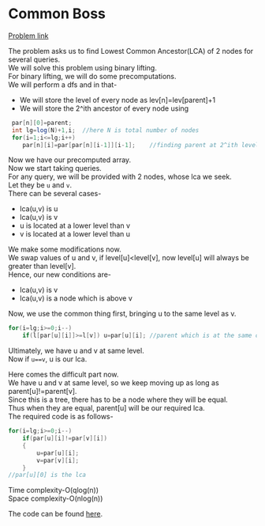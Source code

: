 # Common Boss

[Problem link](https://github.com/dscnsec/DSC-NSEC-Algorithms/blob/master/6.%20Binary%20Tree/common_boss/common_boss.md)

The problem asks us to find Lowest Common Ancestor(LCA) of 2 nodes for several queries.<br>
We will solve this problem using binary lifting.<br>
For binary lifting, we will do some precomputations.<br>
We will perform a dfs and in that-
* We will store the level of every node as lev[n]=lev[parent]+1
* We will store the 2^ith ancestor of every node using
```java  
 par[n][0]=parent;
 int lg=log(N)+1,i;  //here N is total number of nodes
 for(i=1;i<=lg;i++)
    par[n][i]=par[par[n][i-1]][i-1];    //finding parent at 2^ith level
 ```

Now we have our precomputed array.<br>
Now we start taking queries.<br>
For any query, we will be provided with 2 nodes, whose lca we seek.<br>
Let they be `u` and `v`.<br>
There can be several cases-
* lca(u,v) is u
* lca(u,v) is v
* u is located at a lower level than v
* v is located at a lower level than u

We make some modifications now.<br>
We swap values of u and v, if level[u]<level[v], now level[u] will always be greater than level[v].<br>
Hence, our new conditions are-
* lca(u,v) is v
* lca(u,v) is a node which is above v

Now, we use the common thing first, bringing u to the same level as v.<br>
```java
for(i=lg;i>=0;i--)
    if(l[par[u][i]]>=l[v]) u=par[u][i]; //parent which is at the same or higher level as v
```
Ultimately, we have u and v at same level.<br>
Now if `u==v`, u is our lca.<br>

Here comes the difficult part now.<br>
We have u and v at same level, so we keep moving up as long as parent[u]!=parent[v].<br>
Since this is a tree, there has to be a node where they will be equal.<br>
Thus when they are equal, parent[u] will be our required lca.<br>
The required code is as follows-<br>
```java
for(i=lg;i>=0;i--)
    if(par[u][i]!=par[v][i])
    {
        u=par[u][i];
        v=par[v][i];
    }
//par[u][0] is the lca    
```

Time complexity-O(qlog(n))<br>
Space complexity-O(nlog(n))

The code can be found [here](https://github.com/dscnsec/DSC-NSEC-Algorithms/blob/master/6.%20Binary%20Tree/common_boss/common_boss_merlin.cpp).
